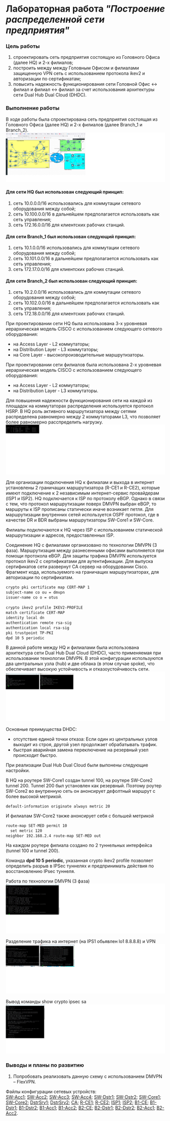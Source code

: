 #          Лабораторная работа _"Построение распределенной сети предприятия"_

### Цель работы
  1. спроектировать сеть предприятия состоящую из Головного Офиса (далее HQ) и 2-х филиалов;
  2. построить между между Головным Офисом и филиалами защищенную VPN сеть с использованием протокола ikev2 и авторизации по сертификатам;
  3. повысить надежность функционирования сети Головной Офис <-> филиал и  филиал <-> филиал за счет использования архитектуры сети Dual Hub Dual Cloud (DHDC).

### Выполнение работы
  В ходе работы была спроектирована сеть предприятия состоящая из Головного Офиса (далее HQ) и 2-х филиалов (далее Branch_1 и Branch_2).
![](total_schem_.jpg)
     
#### Для сети HQ был использован следующий принцип:
  1. сеть 10.0.0.0/16 использовались для коммутации сетевого оборудования между собой;
  2. сеть 10.100.0.0/16 в дальнейшем предполагается использовать как сеть управления;
  3. сеть 172.16.0.0/16 для клиентских рабочих станций.

#### Для сети Branch_1 был использован следующий принцип:
  1. сеть 10.1.0.0/16 использовались для коммутации сетевого оборудования между собой;
  2. сеть 10.101.0.0/16 в дальнейшем предполагается использовать как сеть управления;
  3. сеть 172.17.0.0/16 для клиентских рабочих станций.

#### Для сети Branch_2 был использован следующий принцип:
  1. сеть 10.2.0.0/16 использовались для коммутации сетевого оборудования между собой;
  2. сеть 10.102.0.0/16 в дальнейшем предполагается использовать как сеть управления;
  3. сеть 172.18.0.0/16 для клиентских рабочих станций.
      
  При проектировании сети HQ была использована 3-х уровневая иерархическая модель CISCO с использованием следующего сетевого оборудования:
- на Access Layer - L2 коммутаторы;
- на Distribution Layer - L3 коммутаторы;
- на Core Layer - высокопроизводительные маршрутизаторы.

При проектировании сети филиалов была использована 2-х уровневая иерархическая модель CISCO с использованием следующего оборудования:
- на Access Layer - L2 коммутаторы;
- на Distribution Layer - L3 коммутаторы.

Для повышения надежности функционирования сети на каждой из площадок на коммутаторах распределения используется протокол HSRP.
В HQ роль активного маршрутизатора между сетями распределена равномерно между 2 коммутаторами L3, что позволяет более равномерно расспределить нагрузку.
![](standby.jpg)

Для организации подключения HQ к филиалам и выхода в интернет установлены 2 граничащих маршрутизатора (R-CE1 и R-CE2), которые имеют подключение к 2
независимым интернет-сервис провайдерам (ISP1 и ISP2). HQ подключается к ISP по протоколу eBGP. Однако в связи с тем, что протокол маршрутизации поверх DMVPN выбран eBGP, то маршруты к ISP прописаны статически иначе возникает петля. Для маршрутизации внутренних сетей используется OSPF 
протокол, где в качестве DR и BDR выбраны маршрутизаторы SW-Core1 и SW-Core. 

Филиалы подключаются к HQ через  ISP с использованием статической маршрутизации и адресов, предоставленных ISP. 
	 
Соединение HQ с филиалами организовано по технологии DMVPN (3 фаза). Маршрутизация между разнесенными офисами выполняется при помощи протокола eBGP.
Для защиты трафика DMVPN используется протокол ikev2 с сертификатами для аутентификации. Для выпуска сертификатов сети развернут 
CA сервер на оборудовании Cisco. Фрагмент кода, используемого на граничащих маршрутизаторах, для авторизации по сертификатам.

    crypto pki certificate map CERT-MAP 1
    subject-name co ou = dmvpn
    issuer-name co o = otus

    crypto ikev2 profile IKEV2-PROFILE
    match certificate CERT-MAP
    identity local dn
    authentication remote rsa-sig
    authentication local rsa-sig
    pki trustpoint TP-PKI
    dpd 10 5 periodic

В данной работе между HQ и филиалами была использована архитектура сети Dual Hub Dual Cloud (DHDC), часто применяемая при использовании технологии DMVPN. 
В этой конфигурации используются два центральных узла (hub) и две облака (в этом случае spoke), что обеспечивает высокую устойчивость и отказоустойчивость
сети.
![](ip_nhrp.jpg)

Основные преимущества DHDC:
 - отсутствие единой точки отказа: Если один из центральных узлов выходит из строя, другой узел продолжает обрабатывать трафик.
 - быстрая аварийная замена переключение на резервный узел происходит быстро.

При реализации Dual Hub Dual Cloud были выпонены следующие настройки.

В HQ на роутере SW-Core1 создан tunnel 100, на роутере SW-Core2 tunnel 200. Tunnel 200 был установлен как резервный. Поэтому роутер SW-Core2 во внутренную
сеть он анонсирует дефолтный маршрут с более высокой метрикой.

    default-information originate always metric 20

И филиалам SW-Core2 также анонсирует себя с большей метрикой 

    route-map SET-MED permit 10
      set metric 120
    neighbor 192.168.2.4 route-map SET-MED out

На каждом роутере филиала создано по 2 туннельных интерфейса (tunnel 100 и tunnel 200).

Команда **__dpd 10 5 periodic__**, указанная crypto ikev2 profile позволяет определить разрыв в IPSec туннелях и предпринимать действия по восстановлению IPsec 
туннеля.


Работа по технологии DMVPN (3 фаза) 
![](DMVPN_stage3.jpg)

Разделение трафика на интернет (на IPS1 обьявлен lo1 8.8.8.8) и VPN
![](Access_Inet_and_VPN.jpg)

Вывод команды show crypto ipsec sa
![](IPsec.jpg)

### Выводы и планы по развитию
   1. Попробовать реализовать данную схему с использованием DMVPN – FlexVPN.


Файлы конфигурации сетевых устройств:  
  [SW-Acc1](https://github.com/kononenko-yury/otus-network-practics/blob/main/lab45/SW-Acc1);
  [SW-Acc2](https://github.com/kononenko-yury/otus-network-practics/blob/main/lab45/SW-Acc2);
  [SW-Acc3](https://github.com/kononenko-yury/otus-network-practics/blob/main/lab45/SW-Acc3);
  [SW-Acc4](https://github.com/kononenko-yury/otus-network-practics/blob/main/lab45/SW-Acc4);
  [SW-Dstr1](https://github.com/kononenko-yury/otus-network-practics/blob/main/lab45/SW-Dstr1);
  [SW-Dstr2](https://github.com/kononenko-yury/otus-network-practics/blob/main/lab45/SW-Dstr2);
  [SW-Core1](https://github.com/kononenko-yury/otus-network-practics/blob/main/lab45/SW-Core1);
  [SW-Core2](https://github.com/kononenko-yury/otus-network-practics/blob/main/lab45/SW-Core2);
  [DstrSrv1](https://github.com/kononenko-yury/otus-network-practics/blob/main/lab45/DstrSrv1);
  [DstrSrv2](https://github.com/kononenko-yury/otus-network-practics/blob/main/lab45/DstrSrv2);
  [CA](https://github.com/kononenko-yury/otus-network-practics/blob/main/lab45/CA);
  [R-CE1](https://github.com/kononenko-yury/otus-network-practics/blob/main/lab45/R-CE1);
  [R-CE2](https://github.com/kononenko-yury/otus-network-practics/blob/main/lab45/R-CE2);
  [ISP1](https://github.com/kononenko-yury/otus-network-practics/blob/main/lab45/ISP1);
  [ISP2](https://github.com/kononenko-yury/otus-network-practics/blob/main/lab45/ISP2);
  [B1-CE](https://github.com/kononenko-yury/otus-network-practics/blob/main/lab45/B1-CE);
  [B1-Dstr1](https://github.com/kononenko-yury/otus-network-practics/blob/main/lab45/B1-Dstr1);
  [B1-Dstr2](https://github.com/kononenko-yury/otus-network-practics/blob/main/lab45/B1-Dstr2);
  [B1-Acc1](https://github.com/kononenko-yury/otus-network-practics/blob/main/lab45/B1-Acc1);
  [B1-Acc2](https://github.com/kononenko-yury/otus-network-practics/blob/main/lab45/B1-Acc2);
  [B2-CE](https://github.com/kononenko-yury/otus-network-practics/blob/main/lab45/B2-CE);
  [B2-Dstr1](https://github.com/kononenko-yury/otus-network-practics/blob/main/lab45/B2-Dstr1);
  [B2-Dstr2](https://github.com/kononenko-yury/otus-network-practics/blob/main/lab45/B2-Dstr2);
  [B2-Acc1](https://github.com/kononenko-yury/otus-network-practics/blob/main/lab45/B2-Acc1);
  [B2-Acc2](https://github.com/kononenko-yury/otus-network-practics/blob/main/lab45/B2-Acc2).  
 
